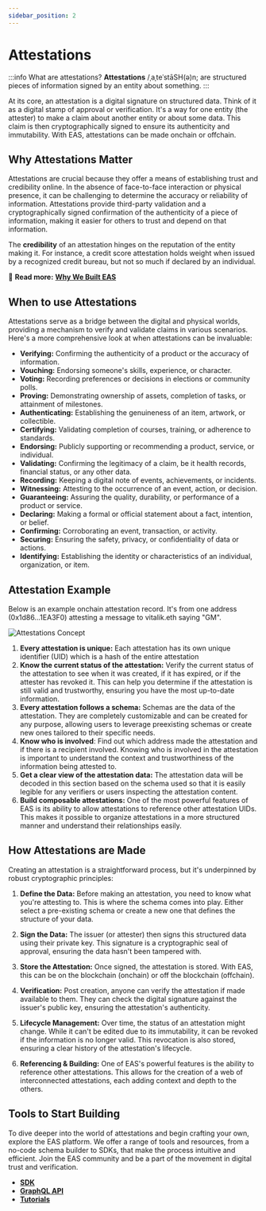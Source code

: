 ```yaml
---
sidebar_position: 2
---
```


# Attestations

:::info What are attestations?
**Attestations** /ˌaˌteˈstāSH(ə)n; are structured pieces of information signed by an entity about something. 
:::

At its core, an attestation is a digital signature on structured data. Think of it as a digital stamp of approval or verification. It's a way for one entity (the attester) to make a claim about another entity or about some data. This claim is then cryptographically signed to ensure its authenticity and immutability. With EAS, attestations can be made onchain or offchain.

## Why Attestations Matter
Attestations are crucial because they offer a means of establishing trust and credibility online. In the
absence of face-to-face interaction or physical presence, it can be challenging to determine the accuracy or reliability
of information. Attestations provide third-party validation and a cryptographically signed confirmation of the
authenticity of a piece of information, making it easier for others to trust and depend on that information.

The **credibility** of an attestation hinges on the reputation of the entity making it. For instance, a credit score attestation holds weight when issued by a recognized credit bureau, but not so much if declared by an individual.

📘 **Read more:** [**Why We Built EAS**](/docs/purpose/eas-purpose.md)


## When to use Attestations
Attestations serve as a bridge between the digital and physical worlds, providing a mechanism to verify and validate claims in various scenarios. Here's a more comprehensive look at when attestations can be invaluable:

- **Verifying:** Confirming the authenticity of a product or the accuracy of information.
- **Vouching:** Endorsing someone's skills, experience, or character.
- **Voting:** Recording preferences or decisions in elections or community polls.
- **Proving:** Demonstrating ownership of assets, completion of tasks, or attainment of milestones.
- **Authenticating:** Establishing the genuineness of an item, artwork, or collectible.
- **Certifying:** Validating completion of courses, training, or adherence to standards.
- **Endorsing:** Publicly supporting or recommending a product, service, or individual.
- **Validating:** Confirming the legitimacy of a claim, be it health records, financial status, or any other data.
- **Recording:** Keeping a digital note of events, achievements, or incidents.
- **Witnessing:** Attesting to the occurrence of an event, action, or decision.
- **Guaranteeing:** Assuring the quality, durability, or performance of a product or service.
- **Declaring:** Making a formal or official statement about a fact, intention, or belief.
- **Confirming:** Corroborating an event, transaction, or activity.
- **Securing:** Ensuring the safety, privacy, or confidentiality of data or actions.
- **Identifying:** Establishing the identity or characteristics of an individual, organization, or item.

## Attestation Example
Below is an example onchain attestation record. It's from one address (0x1d86...1EA3F0) attesting a message to vitalik.eth saying "GM".

![Attestations Concept](./img/example-attestation.png)

1. **Every attestation is unique:** Each attestation has its own unique identifier (UID) which is a hash of the entire attestation
2. **Know the current status of the attestation:** Verify the current status of the attestation to see when it was created, if it has expired, or if the attester has revoked it. This can help you determine if the attestation is still valid and trustworthy, ensuring you have the most up-to-date information.
3. **Every attestation follows a schema:** Schemas are the data of the attestation. They are completely customizable and can be created for any purpose, allowing users to leverage preexisting schemas or create new ones tailored to their specific needs.
4. **Know who is involved**: Find out which address made the attestation and if there is a recipient involved. Knowing who is involved in the attestation is important to understand the context and trustworthiness of the information being attested to.
5. **Get a clear view of the attestation data:** The attestation data will be decoded in this section based on the schema used so that it is easily legible for any verifiers or users inspecting the attestation content.
6. **Build composable attestations:** One of the most powerful features of EAS is its ability to allow attestations to reference other attestation UIDs. This makes it possible to organize attestations in a more structured manner and understand their relationships easily.

## How Attestations are Made
Creating an attestation is a straightforward process, but it's underpinned by robust cryptographic principles:

1. **Define the Data:** Before making an attestation, you need to know what you're attesting to. This is where the schema comes into play. Either select a pre-existing schema or create a new one that defines the structure of your data.

2. **Sign the Data:** The issuer (or attester) then signs this structured data using their private key. This signature is a cryptographic seal of approval, ensuring the data hasn't been tampered with.

3. **Store the Attestation:** Once signed, the attestation is stored. With EAS, this can be on the blockchain (onchain) or off the blockchain (offchain).

4. **Verification:** Post creation, anyone can verify the attestation if made available to them. They can check the digital signature against the issuer's public key, ensuring the attestation's authenticity.

5. **Lifecycle Management:** Over time, the status of an attestation might change. While it can't be edited due to its immutability, it can be revoked if the information is no longer valid. This revocation is also stored, ensuring a clear history of the attestation's lifecycle.

6. **Referencing & Building:** One of EAS's powerful features is the ability to reference other attestations. This allows for the creation of a web of interconnected attestations, each adding context and depth to the others.

## Tools to Start Building
To dive deeper into the world of attestations and begin crafting your own, explore the EAS platform. We offer a range of tools and resources, from a no-code schema builder to SDKs, that make the process intuitive and efficient. Join the EAS community and be a part of the movement in digital trust and verification.

- [**SDK**](/docs/developer-tools/eas-sdk.md)
- [**GraphQL API**](/docs/developer-tools/api.md)
- [**Tutorials**](/docs/category/tutorials)

















